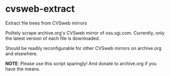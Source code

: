 # cvsweb-extract
Extract file trees from CVSweb mirrors

Politely scrape archive.org's CVSweb mirror of oss.sgi.com.  Currently, only the latest version of each file is downloaded.

Should be readily reconfigurable for other CVSweb mirrors on archive.org and elsewhere.

**NOTE**: Please use this script sparingly! And donate to archive.org if you have the means.
